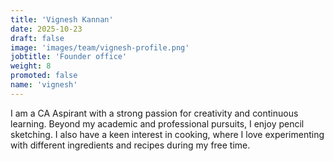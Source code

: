 ```yaml
---
title: 'Vignesh Kannan'
date: 2025-10-23
draft: false
image: 'images/team/vignesh-profile.png'
jobtitle: 'Founder office'
weight: 8
promoted: false
name: 'vignesh'
---
```


I am a CA Aspirant with a strong passion for creativity and continuous learning. Beyond my academic and professional pursuits, I enjoy pencil sketching. I also have a keen interest in cooking, where I love experimenting with different ingredients and recipes during my free time.
